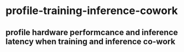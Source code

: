 # profile-training-inference-cowork
## profile hardware performcance and inference latency when training and inference co-work
